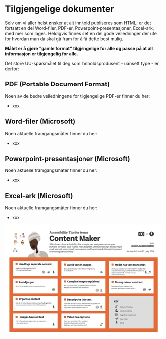 # Tilgjengelige dokumenter
<p class="typo-ingress">Selv om vi aller helst ønsker at alt innhold publiseres som HTML, er det fortsatt en del Word-filer, PDF-er, Powerpoint-presentasjoner, Excel-ark, med mer som lages. Heldigvis finnes det en del gode veiledninger der ute for hvordan man da skal gå fram for å få dette best mulig.</p>

__Målet er å gjøre "gamle format" tilgjengelige for alle og passe på at all informasjon er tilgjengelig for alle.__

Det store UU-spørsmålet til deg som Innholdsprodusent - uansett type -  er derfor:

## PDF (Portable Document Format)

Noen av de bedre veiledningene for tilgjengelige PDF-er finner du her:
- xxx

## Word-filer (Microsoft)

Noen aktuelle framgangsmåter finner du her:
- xxx

## Powerpoint-presentasjoner (Microsoft)

Noen aktuelle framgangsmåter finner du her:
- xxx

## Excel-ark (Microsoft)

Noen aktuelle framgangsmåter finner du her:
- xxx

[![UU-tips for Content Makers fra abc](/hvordan-faa-det-til/tips-etter-rolle/contentmaker-abc.png)](https://github.com/navikt/universell-utforming/raw/master/hvordan-faa-det-til/tips-etter-rolle/a11y_Tips4Teams-contentmakers_47667.pdf)
